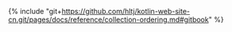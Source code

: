 {% include "git+https://github.com/hltj/kotlin-web-site-cn.git/pages/docs/reference/collection-ordering.md#gitbook" %}
